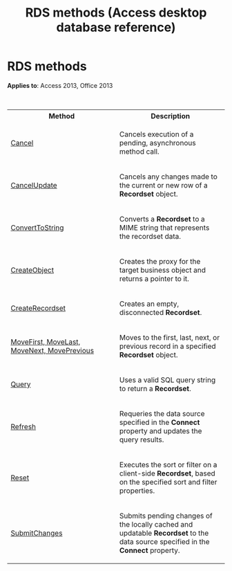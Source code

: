 ﻿---
title: RDS methods (Access desktop database reference)
TOCTitle: RDS methods
ms:assetid: 7f4e2a28-cf6b-4621-5352-ed983a3c7450
ms:mtpsurl: https://msdn.microsoft.com/library/JJ249538(v=office.15)
ms:contentKeyID: 48545899
ms.date: 09/18/2015
mtps_version: v=office.15
---

# RDS methods

**Applies to**: Access 2013, Office 2013

<br/>

<table>
<colgroup>
<col style="width: 50%" />
<col style="width: 50%" />
</colgroup>
<tbody>
<tr class="even">
<th>Method</th>
<th>Description</th>
</tr>
<tr class="odd">
<td><p><a href="cancel-method-rds.md">Cancel</a></p></td>
<td><p>Cancels execution of a pending, asynchronous method call.</p></td>
</tr>
<tr class="even">
<td><p><a href="cancelupdate-method-rds.md">CancelUpdate</a></p></td>
<td><p>Cancels any changes made to the current or new row of a <strong>Recordset</strong> object.</p></td>
</tr>
<tr class="odd">
<td><p><a href="converttostring-method-rds.md">ConvertToString</a></p></td>
<td><p>Converts a <strong>Recordset</strong> to a MIME string that represents the recordset data.</p></td>
</tr>
<tr class="even">
<td><p><a href="createobject-method-rds.md">CreateObject</a></p></td>
<td><p>Creates the proxy for the target business object and returns a pointer to it.</p></td>
</tr>
<tr class="odd">
<td><p><a href="createrecordset-method-rds.md">CreateRecordset</a></p></td>
<td><p>Creates an empty, disconnected <strong>Recordset</strong>.</p></td>
</tr>
<tr class="even">
<td><p><a href="movefirst-movelast-movenext-and-moveprevious-methods-rds.md">MoveFirst, MoveLast, MoveNext, MovePrevious</a></p></td>
<td><p>Moves to the first, last, next, or previous record in a specified <strong>Recordset</strong> object.</p></td>
</tr>
<tr class="odd">
<td><p><a href="query-method-rds.md">Query</a></p></td>
<td><p>Uses a valid SQL query string to return a <strong>Recordset</strong>.</p></td>
</tr>
<tr class="even">
<td><p><a href="refresh-method-rds.md">Refresh</a></p></td>
<td><p>Requeries the data source specified in the <strong>Connect</strong> property and updates the query results.</p></td>
</tr>
<tr class="odd">
<td><p><a href="reset-method-rds.md">Reset</a></p></td>
<td><p>Executes the sort or filter on a client-side <strong>Recordset</strong>, based on the specified sort and filter properties.</p></td>
</tr>
<tr class="even">
<td><p><a href="submitchanges-method-rds.md">SubmitChanges</a></p></td>
<td><p>Submits pending changes of the locally cached and updatable <strong>Recordset</strong> to the data source specified in the <strong>Connect</strong> property.</p></td>
</tr>
</tbody>
</table>

<br/>